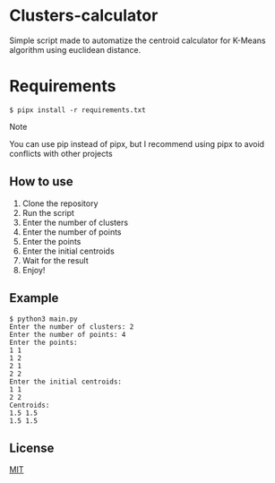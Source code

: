 # Clusters-calculator
Simple script made to automatize the centroid calculator for K-Means algorithm using euclidean distance.

# Requirements
```shell
$ pipx install -r requirements.txt
```
> [!NOTE]
> You can use pip instead of pipx, but I recommend using pipx to avoid conflicts with other projects

## How to use
1. Clone the repository
2. Run the script
3. Enter the number of clusters
4. Enter the number of points
5. Enter the points
6. Enter the initial centroids
7. Wait for the result
8. Enjoy!

## Example
```shell
$ python3 main.py
Enter the number of clusters: 2
Enter the number of points: 4
Enter the points:
1 1
1 2
2 1
2 2
Enter the initial centroids:
1 1
2 2
Centroids:
1.5 1.5
1.5 1.5
```

## License
[MIT](./LICENSE)
